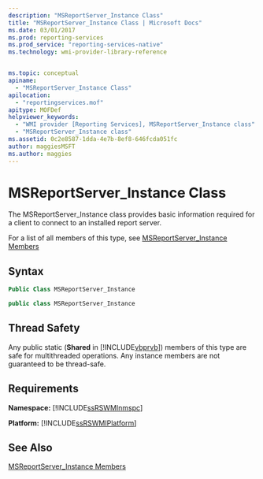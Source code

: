 ```yaml
---
description: "MSReportServer_Instance Class"
title: "MSReportServer_Instance Class | Microsoft Docs"
ms.date: 03/01/2017
ms.prod: reporting-services
ms.prod_service: "reporting-services-native"
ms.technology: wmi-provider-library-reference


ms.topic: conceptual
apiname: 
  - "MSReportServer_Instance Class"
apilocation: 
  - "reportingservices.mof"
apitype: MOFDef
helpviewer_keywords: 
  - "WMI provider [Reporting Services], MSReportServer_Instance class"
  - "MSReportServer_Instance class"
ms.assetid: 0c2e8587-1dda-4e7b-8ef8-646fcda051fc
author: maggiesMSFT
ms.author: maggies
---
```

# MSReportServer_Instance Class
  The MSReportServer_Instance class provides basic information required for a client to connect to an installed report server.  
  
 For a list of all members of this type, see [MSReportServer_Instance Members](../../reporting-services/wmi-provider-library-reference/msreportserver-instance-members.md)  
  
## Syntax  
  
```vb  
Public Class MSReportServer_Instance  
```  
  
```csharp  
public class MSReportServer_Instance  
```  
  
## Thread Safety  
 Any public static (**Shared** in [!INCLUDE[vbprvb](../../includes/vbprvb-md.md)]) members of this type are safe for multithreaded operations. Any instance members are not guaranteed to be thread-safe.  
  
## Requirements  
 **Namespace:** [!INCLUDE[ssRSWMInmspc](../../includes/ssrswminmspc-md.md)]  
  
 **Platform:** [!INCLUDE[ssRSWMIPlatform](../../includes/ssrswmiplatform-md.md)]  
  
## See Also  
 [MSReportServer_Instance Members](../../reporting-services/wmi-provider-library-reference/msreportserver-instance-members.md)  
  
  
